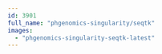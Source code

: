```yaml
---
id: 3901
full_name: "phgenomics-singularity/seqtk"
images: 
  - "phgenomics-singularity-seqtk-latest"
---
```


